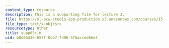 ```yaml
---
content_type: resource
description: This is a supporting file for lecture 3.
file: https://ol-ocw-studio-app-production.s3.amazonaws.com/courses/15-450-analytics-of-finance-fall-2010/b0d0643e657f0db7fd065f6acced66e3_supp03c.m
file_type: text/x-objcsrc
resourcetype: Other
title: supp03c.m
uid: b0d0643e-657f-0db7-fd06-5f6acced66e3
---
```

